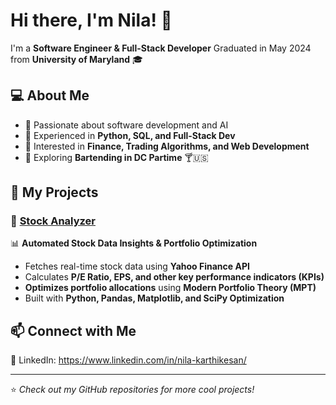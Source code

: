 # Hi there, I'm Nila! 👋

I'm a **Software Engineer & Full-Stack Developer**
Graduated in May 2024 from **University of Maryland** 🎓

## 💻 About Me
- 🔹 Passionate about software development and AI  
- 🔹 Experienced in **Python, SQL, and Full-Stack Dev**  
- 🔹 Interested in **Finance, Trading Algorithms, and Web Development**  
- 🔹 Exploring **Bartending in DC Partime** 🍸🇺🇸

## 🚀 My Projects
### 🔹 [Stock Analyzer](https://github.com/nilakarthikesan/StockAnalyzer)  
📊 **Automated Stock Data Insights & Portfolio Optimization**  
- Fetches real-time stock data using **Yahoo Finance API**  
- Calculates **P/E Ratio, EPS, and other key performance indicators (KPIs)**  
- **Optimizes portfolio allocations** using **Modern Portfolio Theory (MPT)**  
- Built with **Python, Pandas, Matplotlib, and SciPy Optimization**  

## 📫 Connect with Me

🔗 LinkedIn: https://www.linkedin.com/in/nila-karthikesan/

---
⭐️ _Check out my GitHub repositories for more cool projects!_
